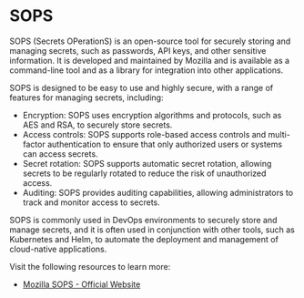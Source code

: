 # SOPS

SOPS (Secrets OPerationS) is an open-source tool for securely storing and managing secrets, such as passwords, API keys, and other sensitive information. It is developed and maintained by Mozilla and is available as a command-line tool and as a library for integration into other applications.

SOPS is designed to be easy to use and highly secure, with a range of features for managing secrets, including:

* Encryption: SOPS uses encryption algorithms and protocols, such as AES and RSA, to securely store secrets.
* Access controls: SOPS supports role-based access controls and multi-factor authentication to ensure that only authorized users or systems can access secrets.
* Secret rotation: SOPS supports automatic secret rotation, allowing secrets to be regularly rotated to reduce the risk of unauthorized access.
* Auditing: SOPS provides auditing capabilities, allowing administrators to track and monitor access to secrets.

SOPS is commonly used in DevOps environments to securely store and manage secrets, and it is often used in conjunction with other tools, such as Kubernetes and Helm, to automate the deployment and management of cloud-native applications.

Visit the following resources to learn more:

- [Mozilla SOPS - Official Website](https://github.com/mozilla/sops)
